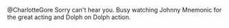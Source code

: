 @CharlotteGore Sorry can't hear you. Busy watching Johnny Mnemonic for the great acting and Dolph on Dolph action.
